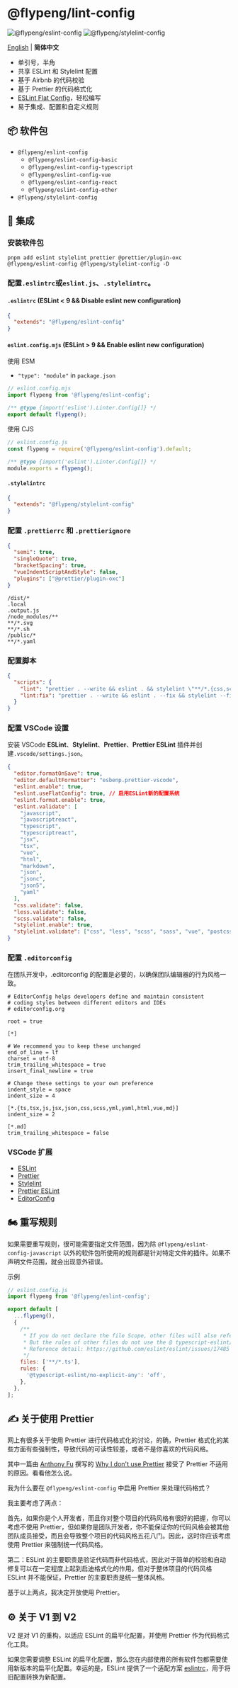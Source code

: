 # @flypeng/lint-config

![@flypeng/eslint-config](https://img.shields.io/npm/v/%40flypeng%2Feslint-config?style=plastic&logo=npm&label=%40flypeng%2Feslint-config&link=https%3A%2F%2Fwww.npmjs.com%2Fpackage%2F%40flypeng%2Feslint-config) ![@flypeng/stylelint-config](https://img.shields.io/npm/v/%40flypeng%2Fstylelint-config?style=plastic&logo=npm&label=%40flypeng%2Fstylelint-config&link=https%3A%2F%2Fwww.npmjs.com%2Fpackage%2F%40flypeng%2Fstylelint-config)

[English](https://github.com/flingyp/lint-config/blob/main/README.md) | **简体中文**

- 单引号，半角
- 共享 ESLint 和 Stylelint 配置
- 基于 Airbnb 的代码校验
- 基于 Prettier 的代码格式化
- [ESLint Flat Config](https://eslint.org/docs/latest/use/configure/configuration-files-new)，轻松编写
- 易于集成、配置和自定义规则

## 📦 软件包

- `@flypeng/eslint-config`
  - `@flypeng/eslint-config-basic`
  - `@flypeng/eslint-config-typescript`
  - `@flypeng/eslint-config-vue`
  - `@flypeng/eslint-config-react`
  - `@flypeng/eslint-config-other`
- `@flypeng/stylelint-config`

## 🏃 集成

### 安装软件包

`pnpm add eslint stylelint prettier @prettier/plugin-oxc @flypeng/eslint-config @flypeng/stylelint-config -D`

### 配置`.eslintrc`或`eslint.js`、`.stylelintrc`。

#### `.eslintrc` (ESLint < 9 && Disable eslint new configuration)

```json
{
  "extends": "@flypeng/eslint-config"
}
```

#### `eslint.config.mjs` (ESLint > 9 && Enable eslint new configuration)

使用 ESM

- `"type": "module"` in `package.json`

```js
// eslint.config.mjs
import flypeng from '@flypeng/eslint-config';

/** @type {import('eslint').Linter.Config[]} */
export default flypeng();
```

使用 CJS

```js
// eslint.config.js
const flypeng = require('@flypeng/eslint-config').default;

/** @type {import('eslint').Linter.Config[]} */
module.exports = flypeng();
```

#### `.stylelintrc`

```json
{
  "extends": "@flypeng/stylelint-config"
}
```

### 配置 `.prettierrc` 和 `.prettierignore`

```json
{
  "semi": true,
  "singleQuote": true,
  "bracketSpacing": true,
  "vueIndentScriptAndStyle": false,
  "plugins": ["@prettier/plugin-oxc"]
}
```

```
/dist/*
.local
.output.js
/node_modules/**
**/*.svg
**/*.sh
/public/*
**/*.yaml
```

### 配置脚本

```json
{
  "scripts": {
    "lint": "prettier . --write && eslint . && stylelint \"**/*.{css,scss,vue}\"",
    "lint:fix": "prettier . --write && eslint . --fix && stylelint --fix \"**/*.{css,scss,sass,vue}\""
  }
}
```

### 配置 VSCode 设置

安装 VSCode **ESLint**、**Stylelint**、**Prettier**、**Prettier ESLint** 插件并创建`.vscode/settings.json`。

```json
{
  "editor.formatOnSave": true,
  "editor.defaultFormatter": "esbenp.prettier-vscode",
  "eslint.enable": true,
  "eslint.useFlatConfig": true, // 启用ESLint新的配置系统
  "eslint.format.enable": true,
  "eslint.validate": [
    "javascript",
    "javascriptreact",
    "typescript",
    "typescriptreact",
    "jsx",
    "tsx",
    "vue",
    "html",
    "markdown",
    "json",
    "jsonc",
    "json5",
    "yaml"
  ],
  "css.validate": false,
  "less.validate": false,
  "scss.validate": false,
  "stylelint.enable": true,
  "stylelint.validate": ["css", "less", "scss", "sass", "vue", "postcss"]
}
```

### 配置 `.editorconfig`

在团队开发中，.editorconfig 的配置是必要的，以确保团队编辑器的行为风格一致。

```
# EditorConfig helps developers define and maintain consistent
# coding styles between different editors and IDEs
# editorconfig.org

root = true

[*]

# We recommend you to keep these unchanged
end_of_line = lf
charset = utf-8
trim_trailing_whitespace = true
insert_final_newline = true

# Change these settings to your own preference
indent_style = space
indent_size = 4

[*.{ts,tsx,js,jsx,json,css,scss,yml,yaml,html,vue,md}]
indent_size = 2

[*.md]
trim_trailing_whitespace = false
```

### VSCode 扩展

- [ESLint](https://marketplace.visualstudio.com/items?itemName=dbaeumer.vscode-eslint)
- [Prettier](https://marketplace.visualstudio.com/items?itemName=esbenp.prettier-vscode)
- [Stylelint](https://marketplace.visualstudio.com/items?itemName=stylelint.vscode-stylelint)
- [Prettier ESLint](https://marketplace.visualstudio.com/items?itemName=rvest.vs-code-prettier-eslint)
- [EditorConfig](https://marketplace.visualstudio.com/items?itemName=EditorConfig.EditorConfig)

## 🏍️ 重写规则

如果需要重写规则，很可能需要指定文件范围，因为除 `@flypeng/eslint-config-javascript` 以外的软件包所使用的规则都是针对特定文件的插件。如果不声明文件范围，就会出现意外错误。

示例

```js
// eslint.config.js
import flypeng from '@flypeng/eslint-config';

export default [
  ...flypeng(),
  {
    /**
     * If you do not declare the file Scope, other files will also refer to this rule.
     * But the rules of other files do not use the @ typescript-eslint/eslint-plugin plugin, so an error will be reported during Lint.
     * Reference detail: https://github.com/eslint/eslint/issues/17485
     */
    files: ['**/*.ts'],
    rules: {
      '@typescript-eslint/no-explicit-any': 'off',
    },
  },
];
```

## ✍️ 关于使用 Prettier

网上有很多关于使用 Prettier 进行代码格式化的讨论，的确，Prettier 格式化的某些方面有些强制性，导致代码的可读性较差，或者不是你喜欢的代码风格。

其中一篇由 [Anthony Fu](https://github.com/antfu) 撰写的 [Why I don't use Prettier](https://antfu.me/posts/why-not-prettier-zh) 接受了 Prettier 不适用的原因。看看他怎么说。

我为什么要在 `@flypeng/eslint-config` 中启用 Prettier 来处理代码格式？

我主要考虑了两点：

首先，如果你是个人开发者，而且你对整个项目的代码风格有很好的把握，你可以考虑不使用 Prettier，但如果你是团队开发者，你不能保证你的代码风格会被其他团队成员接受，而且会导致整个项目的代码风格五花八门。因此，这时你应该考虑使用 Prettier 来强制统一代码风格。

第二：ESLint 的主要职责是验证代码而非代码格式，因此对于简单的校验和自动修复可以在一定程度上起到启迪格式化的作用。但对于整体项目的代码风格 ESLint 并不能保证，Prettier 的主要职责是统一整体风格。

基于以上两点，我决定开放使用 Prettier。

## ⚙️ 关于 V1 到 V2

V2 是对 V1 的重构，以适应 ESLint 的扁平化配置，并使用 Prettier 作为代码格式化工具。

如果您需要调整 ESLint 的扁平化配置，那么您在内部使用的所有软件包都需要使用新版本的扁平化配置。幸运的是，ESLint 提供了一个适配方案 [eslintrc](https://github.com/eslint/eslintrc)，用于将旧配置转换为新配置。
